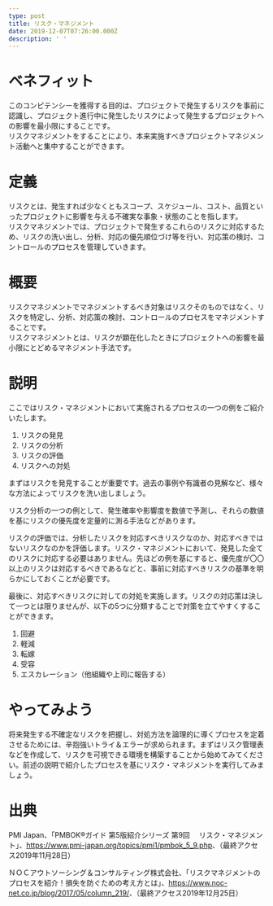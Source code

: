 ```yaml
---
type: post
title: リスク・マネジメント
date: 2019-12-07T07:26:00.000Z
description: ' '
---
```

# ベネフィット

このコンピテンシーを獲得する目的は、プロジェクトで発生するリスクを事前に認識し、プロジェクト進行中に発生したリスクによって発生するプロジェクトへの影響を最小限にすることです。\
リスクマネジメントをすることにより、本来実施すべきプロジェクトマネジメント活動へと集中することができます。

# 定義

リスクとは、発生すれば少なくともスコープ、スケジュール、コスト、品質といったプロジェクトに影響を与える不確実な事象・状態のことを指します。\
リスクマネジメントでは、プロジェクトで発生するこれらのリスクに対応するため、リスクの洗い出し、分析、対応の優先順位づけ等を行い、対応策の検討、コントロールのプロセスを管理していきます。

# 概要

リスクマネジメントでマネジメントするべき対象はリスクそのものではなく、リスクを特定し、分析、対応策の検討、コントロールのプロセスをマネジメントすることです。\
リスクマネジメントとは、リスクが顕在化したときにプロジェクトへの影響を最小限にとどめるマネジメント手法です。

# 説明

ここではリスク・マネジメントにおいて実施されるプロセスの一つの例をご紹介いたします。

1. リスクの発見
2. リスクの分析
3. リスクの評価
4. リスクへの対処

まずはリスクを発見することが重要です。過去の事例や有識者の見解など、様々な方法によってリスクを洗い出しましょう。

リスク分析の一つの例として、発生確率や影響度を数値で予測し、それらの数値を基にリスクの優先度を定量的に測る手法などがあります。

リスクの評価では、分析したリスクを対応すべきリスクなのか、対応すべきではないリスクなのかを評価します。リスク・マネジメントにおいて、発見した全てのリスクに対応する必要はありません。先ほどの例を基にすると、優先度が〇〇以上のリスクは対応するべきであるなどと、事前に対応すべきリスクの基準を明らかにしておくことが必要です。

最後に、対応すべきリスクに対しての対処を実施します。リスクの対応策は決して一つとは限りませんが、以下の5つに分類することで対策を立てやすくすることができます。

1. 回避
2. 軽減
3. 転嫁
4. 受容
5. エスカレーション（他組織や上司に報告する）

# やってみよう

将来発生する不確定なリスクを把握し、対処方法を論理的に導くプロセスを定着させるためには、辛抱強いトライ＆エラーが求められます。まずはリスク管理表などを作成して、リスクを可視できる環境を構築することから始めてみてください。前述の説明で紹介したプロセスを基にリスク・マネジメントを実行してみましょう。

# 出典

PMI Japan、「PMBOK®ガイド 第5版紹介シリーズ 第9回 　リスク・マネジメント」、<https://www.pmi-japan.org/topics/pmi1/pmbok_5_9.php>、（最終アクセス2019年11月28日）

ＮＯＣアウトソーシング＆コンサルティング株式会社、「リスクマネジメントのプロセスを紹介！損失を防ぐための考え方とは」、<https://www.noc-net.co.jp/blog/2017/05/column_219/>、（最終アクセス2019年12月25日）
